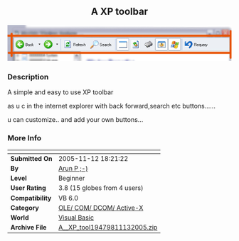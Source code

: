 ﻿<div align="center">

## A  XP toolbar

<img src="PIC20051113338403282.gif">
</div>

### Description

A simple and easy to use XP toolbar

as u c in the internet explorer with back forward,search etc buttons......

u can customize.. and add your own buttons...
 
### More Info
 


<span>             |<span>
---                |---
**Submitted On**   |2005-11-12 18:21:22
**By**             |[Arun P ;\-\)](https://github.com/Planet-Source-Code/PSCIndex/blob/master/ByAuthor/arun-p.md)
**Level**          |Beginner
**User Rating**    |3.8 (15 globes from 4 users)
**Compatibility**  |VB 6\.0
**Category**       |[OLE/ COM/ DCOM/ Active\-X](https://github.com/Planet-Source-Code/PSCIndex/blob/master/ByCategory/ole-com-dcom-active-x__1-29.md)
**World**          |[Visual Basic](https://github.com/Planet-Source-Code/PSCIndex/blob/master/ByWorld/visual-basic.md)
**Archive File**   |[A\_\_XP\_tool19479811132005\.zip](https://github.com/Planet-Source-Code/arun-p-a-xp-toolbar__1-63251/archive/master.zip)








